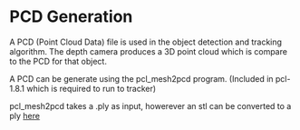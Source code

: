 # PCD Generation
A PCD (Point Cloud Data) file is used in the object detection and tracking algorithm. 
The depth camera produces a 3D point cloud which is compare to the PCD for that object.

A PCD can be generate using the pcl_mesh2pcd program. 
(Included in pcl-1.8.1 which is required to run to tracker)

 pcl_mesh2pcd takes a .ply as input, howerever an stl can be converted to a ply [here](https://imagetostl.com/convert/file/stl/to/ply)
